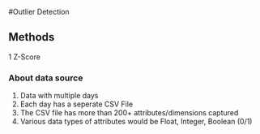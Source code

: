 #Outlier Detection

## Methods
1 Z-Score

### About data source
1. Data with multiple days
2. Each day has a seperate CSV File
3. The CSV file has more than 200+ attributes/dimensions captured
4. Various data types of attributes would be Float, Integer, Boolean (0/1)